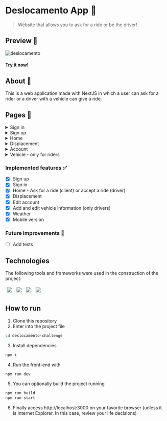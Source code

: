 # Deslocamento App 🚗 
> Website that allows you to ask for a ride or be the driver!
## Preview 👀
![deslocamento](https://github.com/issitarual/deslocamento-challenge/assets/81389078/5f8875bc-a150-4d89-83ba-7224d76e3b7e)
#### [Try it now!](https://deslocamento-challenge-fwpe.vercel.app/sign-in)
## About 🔎
This is a web application made with NextJS in which a user can ask for a rider or a driver with a vehicle can give a ride.
## Pages 🚀
<details>
<summary>Sign in</summary>
  
- Driver view
![Captura de tela de 2023-06-26 19-50-22](https://github.com/issitarual/deslocamento-challenge/assets/81389078/93f2d97e-f2f9-44a7-a43f-822513928862)
- Rider view
![Captura de tela de 2023-06-26 19-50-27](https://github.com/issitarual/deslocamento-challenge/assets/81389078/895f9f53-8b5f-45ec-9b88-bb221205bd07)

</details>
<details>
<summary>Sign up</summary>

- Driver view

![Captura de tela 2023-06-26 201528](https://github.com/issitarual/deslocamento-challenge/assets/81389078/e8d07871-a3fa-4dbb-b582-2b576f0a9bfd)
- Rider view

![Captura de tela 2023-06-26 201519](https://github.com/issitarual/deslocamento-challenge/assets/81389078/b76a9489-437c-4cb5-82d3-1c951db35005)
  
</details>
<details>
<summary>Home</summary>
  
- Driver view

![Captura de tela 2023-06-27 092540](https://github.com/issitarual/deslocamento-challenge/assets/81389078/86a7e252-8b2e-4a84-8f79-60337f77881d)

- Rider view

![Captura de tela 2023-06-27 090905](https://github.com/issitarual/deslocamento-challenge/assets/81389078/29ba3119-2d13-4d20-b7ad-34d0a09532c6)

</details>
<details>
<summary>Displacement</summary>

![Captura de tela 2023-06-27 091324](https://github.com/issitarual/deslocamento-challenge/assets/81389078/e8e76ee8-a713-41c7-8760-b02f264d113a)

</details>
<details>
<summary>Account</summary>

- Driver view

![Captura de tela 2023-06-27 091352](https://github.com/issitarual/deslocamento-challenge/assets/81389078/57fe0b2e-d378-4718-8034-f77baeed0102)

- Rider view

![Captura de tela 2023-06-27 090930](https://github.com/issitarual/deslocamento-challenge/assets/81389078/8b72058d-0669-41c0-ae58-95e95f0ccb7d)

</details>
<details>
<summary>Vehicle - only for riders</summary>

![Captura de tela 2023-06-26 201859](https://github.com/issitarual/deslocamento-challenge/assets/81389078/f5e0edee-a393-43fe-8b9a-a241ea16061f)

</details>

### Implemented features ✅
- [x] Sign up 
- [x] Sign in
- [x] Home - Ask for a ride (client) or accept a ride (driver)
- [x] Displacement
- [x] Edit account
- [x] Add and edit vehicle information (only drivers)
- [x] Weather
- [x] Mobile version
### Future improvements 🔮
- [ ] Add tests
## Technologies
The following tools and frameworks were used in the construction of the project:<br>
<p>
  <img style='margin: 5px;' src='https://img.shields.io/badge/Next-black?style=for-the-badge&logo=next.js&logoColor=white'>
  <img style='margin: 5px;' src='https://img.shields.io/badge/axios%20-%2320232a.svg?&style=for-the-badge&color=informational'>
  <img style='margin: 5px;' src="https://img.shields.io/badge/typescript-%23007ACC.svg?style=for-the-badge&logo=typescript&logoColor=white"/>
  <img style='margin: 5px;' src="https://img.shields.io/badge/Material--UI-0081CB?style=for-the-badge&logo=material-ui&logoColor=white"/>
</p>

## How to run
1. Clone this repository
2. Enter into the project file
```bash
cd deslocamento-challenge
```
3. Install dependencies
```bash
npm i
```
4. Run the front-end with
```bash
npm run dev
```
5. You can optionally build the project running
```bash
npm run build
npm run start
```
6. Finally access http://localhost:3000 on your favorite browser (unless it is Internet Explorer. In this case, review your life decisions)
